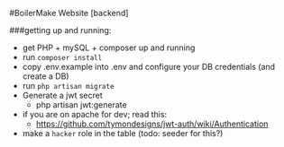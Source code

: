 #BoilerMake Website [backend]


###getting up and running:
* get PHP + mySQL + composer up and running
* run `composer install`
* copy .env.example into .env and configure your DB credentials (and create a DB)
* run `php artisan migrate`
* Generate a jwt secret
  * php artisan jwt:generate
* if you are on apache for dev; read this: 
	* https://github.com/tymondesigns/jwt-auth/wiki/Authentication 
* make a `hacker` role in the table (todo: seeder for this?)